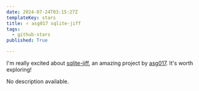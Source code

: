 ```yaml
---
date: 2024-07-24T03:15:27Z
templateKey: stars
title: ⭐ asg017 sqlite-jiff
tags:
  - github-stars
published: True

---
```


I'm really excited about [sqlite-jiff](https://github.com/asg017/sqlite-jiff), an amazing project by [asg017](https://github.com/asg017). It's worth exploring!

No description available.
